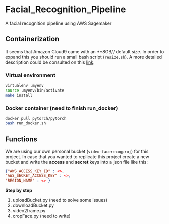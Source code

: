 # Facial_Recognition_Pipeline
A facial recognition pipeline using AWS Sagemaker

## Containerization 

It seems that Amazon Cloud9 came with an **8GB// default size.
In order to expand this you should run a small bash script (`resize.sh`).
A more detailed description could be consulted on this [link](https://docs.aws.amazon.com/cloud9/latest/user-guide/move-environment.html).

### Virtual environment
```bash
virtualenv .myenv
source .myenv/bin/activate
make install
```

### Docker container (need to finish run_docker)

```bash
docker pull pytorch/pytorch
bash run_docker.sh
```

## Functions 

We are using our own personal bucket (`video-facerecogproj`) for this project. 
In case that you wanted to replicate this project create a new bucket and write the **access** and **secret** keys into a json file like this:
```json
{"AWS_ACCESS_KEY_ID" : <>,
"AWS_SECRET_ACCESS_KEY" : <>,
"REGION_NAME" : <> }
```
**Step by step**
1) uploadBucket.py (need to solve some issues)
2) downloadBucket.py
3) video2frame.py
4) cropFace.py (need to write)
